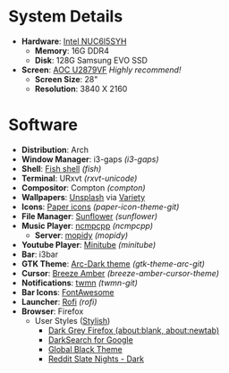 # System Details
* **Hardware**: [Intel NUC6I5SYH](http://www.intel.com/content/www/us/en/nuc/nuc-kit-nuc6i5syh.html)
  * **Memory**: 16G DDR4
  * **Disk**: 128G Samsung EVO SSD
* **Screen**: [AOC U2879VF](https://www.amazon.com/AOC-U2879VF-Featured-LED-Backlit-Monitor/dp/B0163JLIWU) *Highly recommend!*
  * **Screen Size**: 28"
  * **Resolution**: 3840 X 2160
# Software
* **Distribution**: Arch
* **Window Manager**: i3-gaps *(i3-gaps)*
* **Shell**: [Fish shell](https://fishshell.com/) *(fish)*
* **Terminal**: URxvt *(rxvt-unicode)*
* **Compositor**: Compton *(compton)*
* **Wallpapers**: [Unsplash](https://unsplash.com/) via [Variety](http://peterlevi.com/variety/)
* **Icons**: [Paper icons](https://snwh.org/paper/icons) *(paper-icon-theme-git)*
* **File Manager**: [Sunflower](http://sunflower-fm.org/) *(sunflower)*
* **Music Player**: [ncmpcpp](https://rybczak.net/ncmpcpp/) *(ncmpcpp)*
  * **Server**: [mopidy](https://www.mopidy.com/) *(mopidy)*
* **Youtube Player**: [Minitube](http://flavio.tordini.org/minitube) *(minitube)*
* **Bar**: i3bar
* **GTK Theme**: [Arc-Dark theme](https://github.com/horst3180/arc-theme) *(gtk-theme-arc-git)*
* **Cursor**: [Breeze Amber](https://aur.archlinux.org/packages/breeze-amber-cursor-theme/) *(breeze-amber-cursor-theme)*
* **Notifications**: [twmn](https://github.com/sboli/twmn) *(twmn-git)*
* **Bar Icons**: [FontAwesome](http://fontawesome.io/)
* **Launcher**: [Rofi](https://davedavenport.github.io/rofi/) *(rofi)*
* **Browser**: Firefox
  * User Styles ([Stylish](https://addons.mozilla.org/en-US/firefox/addon/stylish/))
    * [Dark Grey Firefox (about:blank, about:newtab)](https://userstyles.org/styles/44928/dark-grey-firefox-about-blank-about-newtab)
    * [DarkSearch for Google](https://userstyles.org/styles/118959/darksearch-for-google)
    * [Global Black Theme](https://userstyles.org/styles/131303/global-black-theme)
    * [Reddit Slate Nights - Dark](https://userstyles.org/styles/123908/reddit-slate-nights-fixed-custom-fork-dark)

